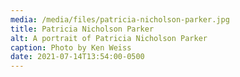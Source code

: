 ```yaml
---
media: /media/files/patricia-nicholson-parker.jpg
title: Patricia Nicholson Parker
alt: A portrait of Patricia Nicholson Parker
caption: Photo by Ken Weiss
date: 2021-07-14T13:54:00-0500
---
```

